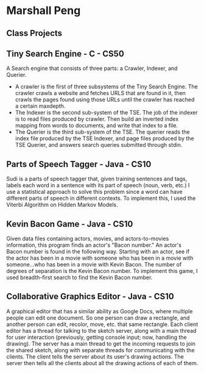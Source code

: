 # Marshall Peng
## Class Projects

## Tiny Search Engine - C - CS50

A Search engine that consists of three parts: a Crawler, Indexer, and Querier. 

* A crawler is the first of three subsystems of the Tiny Search Engine. The crawler crawls a website and fetches URLS that are found in it, then crawls the pages found using those URLs until the crawler has reached a certain maxdepth.
* The Indexer is the second sub-system of the TSE. The job of the indexer is to read files produced by crawler. Then build an inverted index mapping from words to documents, and write that index to a file.
* The Querier is the third sub-system of the TSE. The querier reads the index file produced by the TSE Indexer, and page files produced by the TSE Querier, and answers search queries submitted through stdin.

## Parts of Speech Tagger - Java - CS10

Sudi is a parts of speech tagger that, given training sentences and tags, labels each word in a sentence with its part of speech (noun, verb, etc.) I use a statistical approach to solve this problem since a word can have different parts of speech in different contexts. To implement this, I used the Viterbi Algorithm on Hidden Markov Models.

## Kevin Bacon Game - Java - CS10

Given data files containing actors, movies, and actors-to-movies information, this program finds an actor's "Bacon number." An actor's Bacon number is found in the following way. Starting with an actor, see if the actor has been in a movie with someone who has been in a movie with someone...who has been in a movie with Kevin Bacon. The number of degrees of separation is the Kevin Bacon number. To implement this game, I used breadth-first search to find the Kevin Bacon number.

## Collaborative Graphics Editor - Java - CS10

A graphical editor that has a similar ability as Google Docs, where multiple people can edit one document. So one person can draw a rectangle, and another person can edit, recolor, move, etc. that same rectangle. Each client editor has a thread for talking to the sketch server, along with a main thread for user interaction (previously, getting console input; now, handling the drawing). The server has a main thread to get the incoming requests to join the shared sketch, along with separate threads for communicating with the clients. The client tells the server about its user's drawing actions. The server then tells all the clients about all the drawing actions of each of them.
